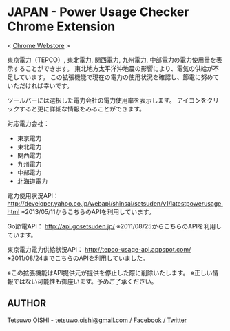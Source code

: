 JAPAN - Power Usage Checker Chrome Extension
============================================

< [Chrome Webstore](https://chrome.google.com/webstore/detail/hclgegipaehbigmbhdpfapmjadbaldib) >

東京電力（TEPCO）, 東北電力, 関西電力, 九州電力, 中部電力の電力使用量を表示することができます。
東北地方太平洋沖地震の影響により、電気の供給が不足しています。
この拡張機能で現在の電力の使用状況を確認し、節電に努めていただければ幸いです。

ツールバーには選択した電力会社の電力使用率を表示します。
アイコンをクリックすると更に詳細な情報をみることができます。

対応電力会社：
- 東京電力
- 東北電力
- 関西電力
- 九州電力
- 中部電力
- 北海道電力

電力使用状況API：
http://developer.yahoo.co.jp/webapi/shinsai/setsuden/v1/latestpowerusage.html
※2013/05/11からこちらのAPIを利用しています。

Go節電API：
http://api.gosetsuden.jp/
※2011/08/25からこちらのAPIを利用しています。

東京電力電力供給状況API：
http://tepco-usage-api.appspot.com/
※2011/08/24までこちらのAPIを利用していました。

※この拡張機能はAPI提供元が提供を停止した際に削除いたします。
※正しい情報ではない可能性も御座います。予めご了承ください。


AUTHOR
------

Tetsuwo OISHI - 
tetsuwo.oishi@gmail.com / 
[Facebook](http://fb.me/tetsuwo) /
[Twitter](http://twitter.com/tetsukamp)

